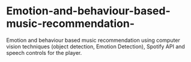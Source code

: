 # Emotion-and-behaviour-based-music-recommendation-
Emotion and behaviour based music recommendation using computer vision techniques (object detection, Emotion Detection), Spotify API and speech controls for the player. 
